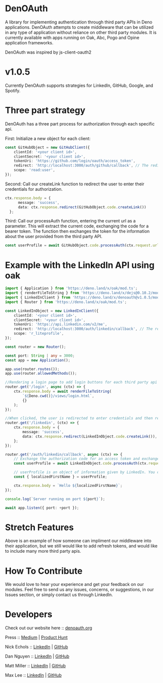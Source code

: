 # DenOAuth

A library for implementing authentication through third party APIs in Deno applications.
DenOAuth attempts to create middleware that can be utilized in any type of application without reliance on other third party modules. It is currently available with apps running on Oak, Abc, Pogo and Opine application frameworks.

DenOAuth was inspired by js-client-oauth2

# v1.0.5

Currently DenOAuth supports strategies for LinkedIn, GitHub, Google, and Spotify.

# Three part strategy

DenOAuth has a three part process for authorization through each specific api.

First: Initialize a new object for each client:

```ts
const GitHubObject = new GitHubClient({
	clientId: '<your client id>',
	clientSecret: '<your client id>',
	tokenUri: 'https://github.com/login/oauth/access_token',
	redirect: 'http://localhost:3000/auth/github/callback', // The redirect uri is added in the GitHub OAuth developer settings
	scope: 'read:user',
});
```

Second: Call our createLink function to redirect the user to enter their credentials for authorization.

```ts
ctx.response.body = {
      message: 'success',
      data: ctx.response.redirect(GitHubObject.code.createLink())
  };
```

Third: Call our processAuth function, entering the current url as a parameter. This will extract the current code, exchanging the code
for a bearer token. The function then exchanges the token for the information about the user provided from the third party API.

```ts
const userProfile = await GitHubObject.code.processAuth(ctx.request.url);
```

# Example with the LinkedIn API using oak

```ts
import { Application } from 'https://deno.land/x/oak/mod.ts';
import { renderFileToString } from 'https://deno.land/x/dejs@0.10.2/mod.ts';
import { LinkedInClient } from 'https://deno.land/x/denoauth@v1.0.5/mod.ts';
import { Router } from 'https://deno.land/x/oak/mod.ts';

const LinkedInObject = new LinkedInClient({
	clientId: '<your client id>',
	clientSecret: '<your client id>',
	tokenUri: 'https://api.linkedin.com/v2/me',
	redirect: 'http://localhost:3000/auth/linkedin/callback', // The redirect uri is added in the LinkedIn OAuth developer settings
	scope: 'r_liteprofile',
});

const router = new Router();

const port: String | any = 3000;
const app = new Application();

app.use(router.routes());
app.use(router.allowedMethods());

//Rendering a login page to add login buttons for each third party api
router.get('/login', async (ctx) => {
	ctx.response.body = await renderFileToString(
		`${Deno.cwd()}/views/login.html`,
		{}
	);
});

//When clicked, the user is redirected to enter credentials and then redirected to the callback uri
router.get('/linkedin', (ctx) => {
	ctx.response.body = {
		message: 'success',
		data: ctx.response.redirect(LinkedInObject.code.createLink()),
	};
});

router.get('/auth/linkedin/callback', async (ctx) => {
	// Exchange the authorization code for an access token and exchange token for profile
	const userProfile = await LinkedInObject.code.processAuth(ctx.request.url);

	// userProfile is an object of information given by LinkedIn. You can destructure the object to grab specific information
	const { localizedFirstName } = userProfile;

	ctx.response.body = `Hello ${localizedFirstName}`;
});

console.log(`Server running on port ${port}`);

await app.listen({ port: +port });
```

# Stretch Features

Above is an example of how someone can impliment our middleware into their application, but we still would like to add refresh tokens,
and would like to include many more third party apis.

# How To Contribute

We would love to hear your experience and get your feedback on our modules. Feel free to send us any issues, concerns, or suggestions, in our Issues section, or simply contact us through LinkedIn.

# Developers

Check out our website here :: [denoauth.org](https://www.denoauth.org)

Press :: [Medium](https://medium.com/@dannguyen1191/denoauth-solution-deno-oauth-2-0-54d3b6a4ef35) | [Product Hunt](https://www.producthunt.com/posts/denoauth)

Nick Echols :: [LinkedIn](https://www.linkedin.com/in/nickechols87/) | [GitHub](https://github.com/Nechols87)

Dan Nguyen :: [LinkedIn](https://www.linkedin.com/in/danlord-nguyen/) | [GitHub](https://github.com/Danlordrises)

Matt Miller :: [LinkedIn](https://www.linkedin.com/in/matthew-miller2020/) | [GitHub](https://github.com/matthewjohnmiller2020)

Max Lee :: [LinkedIn](https://www.linkedin.com/in/max-lee1) | [GitHub](https://github.com/maxolee23/)
